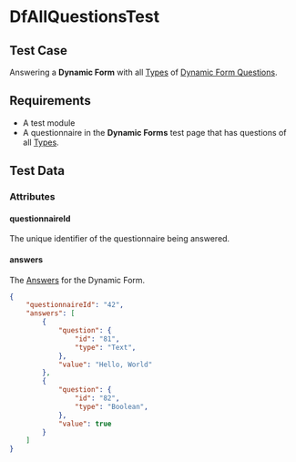 # DfAllQuestionsTest <Badge text="test" vertical="middle" />

## Test Case
Answering a **Dynamic Form** with all [Types](../model/df-question-type) of [Dynamic Form Questions](../model/df-question).

## Requirements
* A test module
* A questionnaire in the **Dynamic Forms** test page that has questions of all [Types](../model/df-question-type).

## Test Data
### Attributes

#### questionnaireId <Badge text="string" vertical="middle" />
The unique identifier of the questionnaire being answered.

#### answers <Badge text="array of Dynamic Form Answers" vertical="middle" />
The [Answers](../model/df-answer) for the Dynamic Form.

``` json
{
    "questionnaireId": "42",
    "answers": [
        {
            "question": {
                "id": "81",
                "type": "Text",
            },
            "value": "Hello, World"
        },
        {
            "question": {
                "id": "82",
                "type": "Boolean",
            },
            "value": true
        }
    ]
}
```

